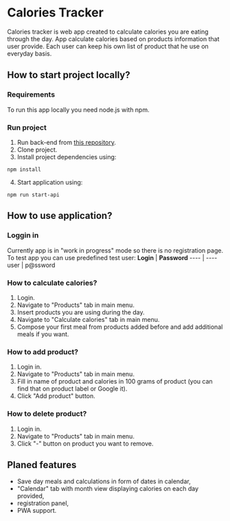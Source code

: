 # Calories Tracker

Calories tracker is web app created to calculate calories you are eating through the day. App calculate calories based on products information that user provide. Each user can keep his own list of product that he use on everyday basis.

## How to start project locally?

### Requirements

To run this app locally you need node.js with npm.

### Run project

1. Run back-end from [this repository](https://github.com/musialpatryk/calories-tracker-api).
1. Clone project.
1. Install project dependencies using:

```
npm install
```

4. Start application using:

```
npm run start-api
```

## How to use application?

### Loggin in

Currently app is in "work in progress" mode so there is no registration page. To test app you can use predefined test user:
**Login** | **Password**
---- | ----
user | p@ssword

### How to calculate calories?

1. Login.
1. Navigate to "Products" tab in main menu.
1. Insert products you are using during the day.
1. Navigate to "Calculate calories" tab in main menu.
1. Compose your first meal from products added before and add additional meals if you want.

### How to add product?

1. Login in.
1. Navigate to "Products" tab in main menu.
1. Fill in name of product and calories in 100 grams of product (you can find that on product label or Google it).
1. Click "Add product" button.

### How to delete product?

1. Login in.
1. Navigate to "Products" tab in main menu.
1. Click "-" button on product you want to remove.

## Planed features

- Save day meals and calculations in form of dates in calendar,
- "Calendar" tab with month view displaying calories on each day provided,
- registration panel,
- PWA support.
